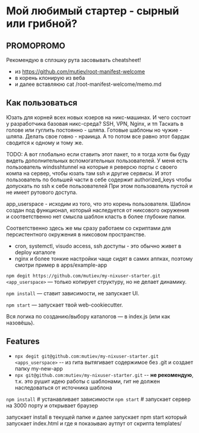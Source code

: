 # Мой любимый стартер - сырный или грибной?

## PROMOPROMO
Рекомендую в сплэшку рута засовывать cheatsheet!
- из https://github.com/mutiev/root-manifest-welcome 
- в корень клонирую из веба 
- и далее вставляюю cat /root-manifest-welcome/memo.md

## Как пользоваться
Юзать для корней всех новых юзеров на никс-машинах. 
И чего состоит у разработчика базовая никс-среда? SSH, VPN, Nginx, и тп
Таскать в голове или гуглить постоянно - шляпа. Готовые шаблоны но чужие - шляпа. 
Делать свое говно - нраиица.
А то потом все равно этот бардак сводится к одному и тому же.

TODO: А вот глобально если ставить этот пакет, то я тогда хотя бы буду видеть дополнительных вспомогательных пользователей.
У меня есть пользователь windsshtunnel на которые я реверсю порты с своего компа на сервер, чтобы юзать там ssh и другие сервисы.
И этот пользователь по большей части в себе содержит authorized_keys чтобы допускать по ssh к себе пользователей
При этом пользователь пустой и не имеет рутового доступа.

app_userspace - исходим из того, что это корень пользователя. Шаблон создан под функционал, который наследуется от никсового окружения и соответственно нет смысла шаблон класть в более глубокие папки. 

Соответственно здесь же мы сразу работаем со скриптами для персистентного окружения в никсовом пространстве. 
- cron, systemctl, visudo access, ssh доступы - это обычно живет в deploy каталоге
- nginx и более тонкие настройки чаще сидят в самих аппках, поэтому смотри пример в apps/example-app

`npm degit https://github.com/mutiev/my-nixuser-starter.git <app_userspace>` — только копирует структуру, но не делает динамику.

`npm install` — ставит зависимости, не запускает UI.

`npm start` — запускает твой web-cookiecutter.

Вся логика по созданию/выбору каталогов — в index.js (или как назовёшь).

## Features

- `npx degit git@github.com:mutiev/my-nixuser-starter.git <apps_userspace>` -- из гита вытягивает содержимое без .git и создает папку my-new-app
- `npx git@github.com:mutiev/my-nixuser-starter.git` -- **не рекомендую**, т.к. это рушит идею работы с шаблонами, гит не должен наследоваться от источника шаблона

`npm install` # устанавливает зависимости
`npm start` # запускает сервер на 3000 порту и открывает браузер


запускает install в текущей папке
и далее запускает npm start который запускает index.html и где я показываю 
аутпут от скрипта templates/

```
